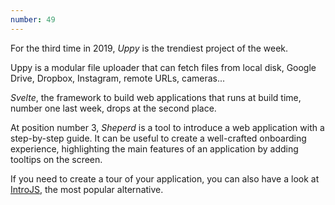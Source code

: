 ```yaml
---
number: 49
---
```


For the third time in 2019, _Uppy_ is the trendiest project of the week.

Uppy is a modular file uploader that can fetch files from local disk, Google Drive, Dropbox, Instagram, remote URLs, cameras...

_Svelte_, the framework to build web applications that runs at build time, number one last week, drops at the second place.

At position number 3, _Sheperd_ is a tool to introduce a web application with a step-by-step guide. It can be useful to create a well-crafted onboarding experience, highlighting the main features of an application by adding tooltips on the screen.

If you need to create a tour of your application, you can also have a look at [IntroJS](http://introjs.com/), the most popular alternative.
